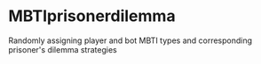 # MBTIprisonerdilemma
Randomly assigning player and bot MBTI types and corresponding prisoner's dilemma strategies
